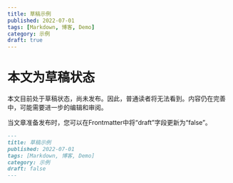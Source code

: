 ```yaml
---
title: 草稿示例
published: 2022-07-01
tags: [Markdown, 博客, Demo]
category: 示例
draft: true
---
```


# 本文为草稿状态

本文目前处于草稿状态，尚未发布。因此，普通读者将无法看到。内容仍在完善中，可能需要进一步的编辑和审阅。

当文章准备发布时，您可以在Frontmatter中将“draft”字段更新为“false”。

```markdown
---
title: 草稿示例
published: 2022-07-01
tags: [Markdown, 博客, Demo]
category: 示例
draft: false
---

```
